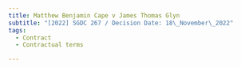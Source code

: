 ```yaml
---
title: Matthew Benjamin Cape v James Thomas Glyn
subtitle: "[2022] SGDC 267 / Decision Date: 18\_November\_2022"
tags:
  - Contract
  - Contractual terms

---
```

